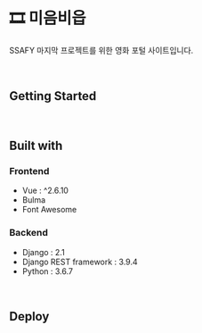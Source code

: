 # 🎞 미음비읍

SSAFY 마지막 프로젝트를 위한 영화 포털 사이트입니다.

&nbsp;
## Getting Started

&nbsp;
## Built with
### Frontend
- Vue : ^2.6.10
- Bulma
- Font Awesome

### Backend
- Django : 2.1
- Django REST framework : 3.9.4
- Python : 3.6.7

&nbsp;
## Deploy
